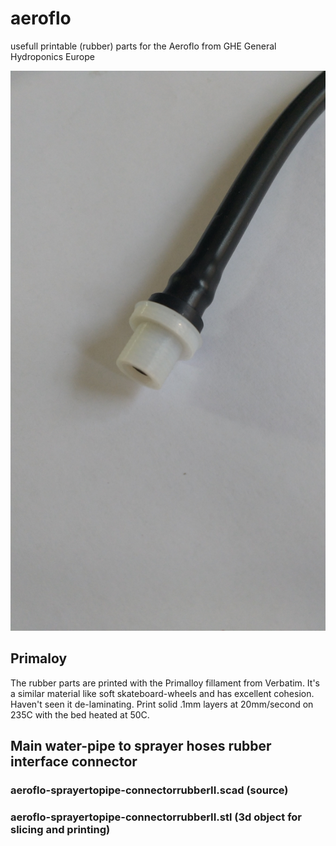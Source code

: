# aeroflo
usefull printable (rubber) parts for the Aeroflo from GHE General Hydroponics Europe

![alt tag](https://github.com/uvoz/aeroflo/blob/master/aeroflo-sprayertopipe-connectorrubberII.jpg)

## Primaloy
The rubber parts are printed with the Primalloy fillament from Verbatim. It's a similar material like soft skateboard-wheels and has excellent cohesion. Haven't seen it de-laminating. Print solid .1mm layers at 20mm/second on 235C with the bed heated at 50C.

## Main water-pipe to sprayer hoses rubber interface connector
### aeroflo-sprayertopipe-connectorrubberII.scad (source)
### aeroflo-sprayertopipe-connectorrubberII.stl (3d object for slicing and printing)


